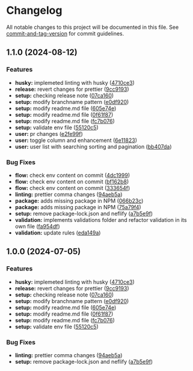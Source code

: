 # Changelog

All notable changes to this project will be documented in this file. See [commit-and-tag-version](https://github.com/absolute-version/commit-and-tag-version) for commit guidelines.

## 1.1.0 (2024-08-12)

### Features

- **husky:** implemeted linting with husky ([4710ce3](https://github.com/rinku-samanta-ts/ts-fe-boilerplate/commit/4710ce34511f8c26a9a7906c8e5e6bb9f1773d6f))
- **release:** revert changes for prettier ([9cc9193](https://github.com/rinku-samanta-ts/ts-fe-boilerplate/commit/9cc9193dcf3ba0370bec6a1764b4bc840a063158))
- **setup:** checking release note ([07ca160](https://github.com/rinku-samanta-ts/ts-fe-boilerplate/commit/07ca16071c39cb38694d098d60e2072c69c560f7))
- **setup:** modify branchname pattern ([e0df920](https://github.com/rinku-samanta-ts/ts-fe-boilerplate/commit/e0df920d3ab7d9c512a29f244379c4cbe93da268))
- **setup:** modify readme.md file ([605e74e](https://github.com/rinku-samanta-ts/ts-fe-boilerplate/commit/605e74e683f689367f3fbf5842c2a17279158213))
- **setup:** modify readme.md file ([0f61f87](https://github.com/rinku-samanta-ts/ts-fe-boilerplate/commit/0f61f87e6f521f48d2899cfe852cd72a0718dad0))
- **setup:** modify readme.md file ([fc7b076](https://github.com/rinku-samanta-ts/ts-fe-boilerplate/commit/fc7b076d975a5a4d6bc044a481e9a737e7d1fb09))
- **setup:** validate env file ([55120c5](https://github.com/rinku-samanta-ts/ts-fe-boilerplate/commit/55120c5f0bec9f42a931cbefad4dcd39ba499f45))
- **user:** pr changes ([e2fe99f](https://github.com/rinku-samanta-ts/ts-fe-boilerplate/commit/e2fe99fd35366bc320f4a45238818dfca3ff7898))
- **user:** toggle column and enhancement ([6e11823](https://github.com/rinku-samanta-ts/ts-fe-boilerplate/commit/6e11823ff0b09cacaa4bc5d8542ea923b46302e7))
- **user:** user list with searching sorting and pagination ([bb407da](https://github.com/rinku-samanta-ts/ts-fe-boilerplate/commit/bb407dacf950da76b499ea5dcecca229cb42089e))

### Bug Fixes

- **flow:** check env content on commit ([4dc1999](https://github.com/rinku-samanta-ts/ts-fe-boilerplate/commit/4dc1999eaf6b7d6635b0e3c69396d97273c55e05))
- **flow:** check env content on commit ([bf162b8](https://github.com/rinku-samanta-ts/ts-fe-boilerplate/commit/bf162b8b95caf0eec62e2b7323b0f95faafcc910))
- **flow:** check env content on commit ([333654f](https://github.com/rinku-samanta-ts/ts-fe-boilerplate/commit/333654fd3e0890ae946d6f0bf98f51eb0c2dd87c))
- **linting:** prettier comma changes ([94aeb5a](https://github.com/rinku-samanta-ts/ts-fe-boilerplate/commit/94aeb5ad17d069c3ca0a75c0ad0642df92c12ba4))
- **package:** adds missing package in NPM ([066b23c](https://github.com/rinku-samanta-ts/ts-fe-boilerplate/commit/066b23cf5842f8cce87b60c3d801e17c5ce0c6f1))
- **package:** adds missing package in NPM ([75a79f4](https://github.com/rinku-samanta-ts/ts-fe-boilerplate/commit/75a79f41e06ded90f5cc038e155a3f016e1e79c0))
- **setup:** remove package-lock.json and neflify ([a7b5e9f](https://github.com/rinku-samanta-ts/ts-fe-boilerplate/commit/a7b5e9ff310b0eb089a3d28ef2623ad15af9fe9b))
- **validation:** implements validations folder and refactor validation in its own file ([fa954df](https://github.com/rinku-samanta-ts/ts-fe-boilerplate/commit/fa954df1d7c3714aedd5569744c036b775f037ef))
- **validation:** update rules ([eda149a](https://github.com/rinku-samanta-ts/ts-fe-boilerplate/commit/eda149ab6ed15f48809eb1fa6996ab8fba6feb0d))

## 1.0.0 (2024-07-05)

### Features

- **husky:** implemeted linting with husky ([4710ce3](https://github.com/rinku-samanta-ts/ts-fe-boilerplate/commit/4710ce34511f8c26a9a7906c8e5e6bb9f1773d6f))
- **release:** revert changes for prettier ([9cc9193](https://github.com/rinku-samanta-ts/ts-fe-boilerplate/commit/9cc9193dcf3ba0370bec6a1764b4bc840a063158))
- **setup:** checking release note ([07ca160](https://github.com/rinku-samanta-ts/ts-fe-boilerplate/commit/07ca16071c39cb38694d098d60e2072c69c560f7))
- **setup:** modify branchname pattern ([e0df920](https://github.com/rinku-samanta-ts/ts-fe-boilerplate/commit/e0df920d3ab7d9c512a29f244379c4cbe93da268))
- **setup:** modify readme.md file ([605e74e](https://github.com/rinku-samanta-ts/ts-fe-boilerplate/commit/605e74e683f689367f3fbf5842c2a17279158213))
- **setup:** modify readme.md file ([0f61f87](https://github.com/rinku-samanta-ts/ts-fe-boilerplate/commit/0f61f87e6f521f48d2899cfe852cd72a0718dad0))
- **setup:** modify readme.md file ([fc7b076](https://github.com/rinku-samanta-ts/ts-fe-boilerplate/commit/fc7b076d975a5a4d6bc044a481e9a737e7d1fb09))
- **setup:** validate env file ([55120c5](https://github.com/rinku-samanta-ts/ts-fe-boilerplate/commit/55120c5f0bec9f42a931cbefad4dcd39ba499f45))

### Bug Fixes

- **linting:** prettier comma changes ([94aeb5a](https://github.com/rinku-samanta-ts/ts-fe-boilerplate/commit/94aeb5ad17d069c3ca0a75c0ad0642df92c12ba4))
- **setup:** remove package-lock.json and neflify ([a7b5e9f](https://github.com/rinku-samanta-ts/ts-fe-boilerplate/commit/a7b5e9ff310b0eb089a3d28ef2623ad15af9fe9b))
